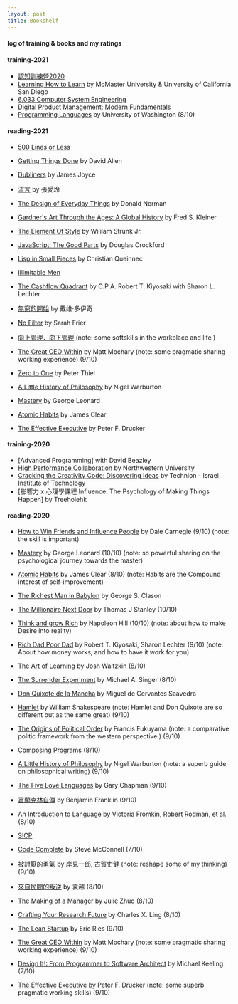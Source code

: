 ```yaml
---
layout: post
title: Bookshelf  
---
```


#### log of training & books and my ratings   

#### training-2021  
* [認知訓練營2020](https://m.igetget.com/share/course/pay/detail?id=0x1A7LvaogNXknMsY1JPpql2WmznGD)  
* [Learning How to Learn](https://www.coursera.org/learn/learning-how-to-learn/home/welcome) by McMaster University & University of California San Diego  
* [6.033 Computer System Engineering](http://web.mit.edu/6.033/www/general.shtml)
* [Digital Product Management: Modern Fundamentals](https://www.coursera.org/learn/uva-darden-digital-product-management/home/welcome) 
* [Programming Languages](https://www.coursera.org/learn/programming-languages/home/info) by University of Washington  (8/10)  


#### reading-2021  

* [500 Lines or Less](http://aosabook.org/en/index.html) 

* [Getting Things Done](https://book.douban.com/subject/1316569/) by David Allen  


* [Dubliners](https://www.goodreads.com/book/show/11012.Dubliners?from_search=true&from_srp=true&qid=TzUuGOAZOA&rank=1) by James Joyce   
* [流言](https://book.douban.com/subject/1980436/) by 張愛玲  
* [The Design of Everyday Things](https://en.m.wikipedia.org/wiki/The_Design_of_Everyday_Things) by Donald Norman    
* [Gardner's Art Through the Ages: A Global History](https://book.douban.com/subject/30395789/) by Fred S. Kleiner    
* [The Element Of Style](https://www.goodreads.com/book/show/35899148-the-element-of-style) by Wililam Strunk Jr.  


* [JavaScript: The Good Parts](https://book.douban.com/subject/2994925/) by Douglas Crockford  
* [Lisp in Small Pieces](https://book.douban.com/subject/1456904/) by Christian Queinnec  

* [Illimitable Men](https://illimitablemen.com/archives/)   

* [The Cashflow Quadrant](https://book.douban.com/subject/1817043/) by C.P.A. Robert T. Kiyosaki with Sharon L. Lechter  

* [無窮的開始](https://book.douban.com/subject/26184242/) by 戴维·多伊奇  

* [No Filter](https://book.douban.com/subject/34927538/) by Sarah Frier  
* [向上管理．向下管理](https://www.goodreads.com/book/show/46129566?ac=1&from_search=true&qid=4l4emyPuC4&rank=1)  (note: some softskills in the workplace and life )  
* [The Great CEO Within](https://www.goodreads.com/book/show/48691943-the-great-ceo-within) by Matt Mochary (note: some pragmatic sharing working experience) (9/10) 
* [Zero to One](https://book.douban.com/subject/24753651/) by  Peter Thiel   

* [A Little History of Philosophy](https://book.douban.com/subject/6812274/) by Nigel Warburton  
* [Mastery](https://book.douban.com/subject/1461005/) by George Leonard 
* [Atomic Habits](https://www.goodreads.com/book/show/40121378-atomic-habits) by James Clear   
* [The Effective Executive](https://www.goodreads.com/book/show/48019.The_Effective_Executive?from_search=true&from_srp=true&qid=z8uYKRU0a8&rank=1) by Peter F. Drucker 

#### training-2020   
* [Advanced Programming] with David Beazley 
* [High Performance Collaboration](https://www.coursera.org/learn/leadership-collaboration/home/welcome) by Northwestern University  
* [Cracking the Creativity Code: Discovering Ideas](https://www.coursera.org/learn/startup-entrepreneurship-discovering-ideas/home/welcome) by Technion - Israel Institute of Technology  
* [影響力 x 心理學課程 Influence: The Psychology of Making Things Happen] by Treeholehk  


#### reading-2020  
* [How to Win Friends and Influence People](https://www.goodreads.com/book/show/4865.How_to_Win_Friends_and_Influence_People) by Dale Carnegie  (9/10) (note: the skill is important)

* [Mastery](https://book.douban.com/subject/1461005/) by George Leonard  (10/10) (note: so powerful sharing on the psychological journey towards the master)
* [Atomic Habits](https://www.goodreads.com/book/show/40121378-atomic-habits) by James Clear  (8/10) (note: Habits are the Compound interest of self-improvement)    
* [The Richest Man in Babylon](https://book.douban.com/subject/1922725/)  by George S. Clason  
* [The Millionaire Next Door](https://book.douban.com/subject/1042567/) by Thomas J Stanley (10/10)  
* [Think and grow Rich](https://www.goodreads.com/book/show/30186948-think-and-grow-rich?ac=1&from_search=true&qid=CI0Kbo2ZFZ&rank=1) by Napoleon Hill (10/10)  (note: about how to make Desire into reality) 
* [Rich Dad Poor Dad](https://www.goodreads.com/book/show/69571.Rich_Dad_Poor_Dad?ac=1&from_search=true&qid=YSw1QaRE3j&rank=1) by Robert T. Kiyosaki, Sharon Lechter  (9/10)  (note: About how money works, and how to have it work for you)  

* [The Art of Learning](https://www.goodreads.com/book/show/857333.The_Art_of_Learning) by Josh Waitzkin  (8/10)  
* [The Surrender Experiment](https://www.goodreads.com/book/show/23164946-the-surrender-experiment?ac=1&from_search=true&qid=8Hkb9hoUHk&rank=1) by Michael A. Singer  (8/10)  
* [Don Quixote de la Mancha](https://book.douban.com/subject/1005918/) by Miguel de Cervantes Saavedra    
* [Hamlet](https://www.goodreads.com/book/show/1420.Hamlet) by William Shakespeare (note: Hamlet and Don Quixote are so different but as the same great)  (9/10)  
* [The Origins of Political Order](https://www.goodreads.com/book/show/9704856-the-origins-of-political-order?from_search=true&from_srp=true&qid=4gi3WPkm69&rank=1) by Francis Fukuyama (note: a comparative politic framework from the western perspective )  (9/10)  
* [Composing Programs](http://composingprograms.com/) (8/10)  
* [A Little History of Philosophy](https://www.goodreads.com/book/show/11527504-a-little-history-of-philosophy) by Nigel Warburton (note: a superb guide on philosophical writing) (9/10)  
* [The Five Love Languages](https://www.goodreads.com/book/show/23878688-the-5-love-languages) by Gary Chapman (9/10)  
 
* [富蘭克林自傳](https://www.goodreads.com/book/show/28738410?ac=1&from_search=true&qid=uUZVTvNLwc&rank=3) by Benjamin Franklin (9/10)  
* [An Introduction to Language](https://book.douban.com/subject/2275489/) by Victoria Fromkin, Robert Rodman, et al. (8/10)  
* [SICP](https://wizardforcel.gitbooks.io/sicp-in-python/content/15.html)  
* [Code Complete](https://www.goodreads.com/book/show/4845.Code_Complete?ac=1&from_search=true&qid=53qRUqb6mJ&rank=1) by Steve McConnell (7/10)  
* [被討厭的勇氣](https://www.goodreads.com/book/show/32848903) by 岸見一郎, 古賀史健 (note: reshape some of my thinking) (9/10) 
* [來自民間的叛逆](https://book.douban.com/subject/30294348/) by 袁越 (8/10)  
* [The Making of a Manager](https://www.goodreads.com/book/show/38821039-the-making-of-a-manager?ac=1&from_search=true&qid=13w9EjAaq4&rank=1) by Julie Zhuo (8/10)  
* [Crafting Your Research Future](https://www.goodreads.com/book/show/15090386-crafting-your-research-future) by Charles X. Ling  (8/10)  
* [The Lean Startup](https://www.goodreads.com/book/show/10127019-the-lean-startup) by Eric Ries (9/10) 
* [The Great CEO Within](https://www.goodreads.com/book/show/48691943-the-great-ceo-within) by Matt Mochary (note: some pragmatic sharing working experience) (9/10) 
* [Design It!: From Programmer to Software Architect](https://www.goodreads.com/book/show/31670678-design-it) by Michael Keeling (7/10)  
* [The Effective Executive](https://www.goodreads.com/book/show/48019.The_Effective_Executive?from_search=true&from_srp=true&qid=z8uYKRU0a8&rank=1) by Peter F. Drucker (note: some superb pragmatic working skills) (9/10)   

